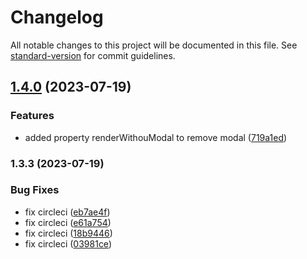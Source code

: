 # Changelog

All notable changes to this project will be documented in this file. See [standard-version](https://github.com/conventional-changelog/standard-version) for commit guidelines.

## [1.4.0](https://github.com/douglasjunior/react-native-recaptcha-that-works/compare/v1.3.3...v1.4.0) (2023-07-19)


### Features

* added property renderWithouModal to remove modal ([719a1ed](https://github.com/douglasjunior/react-native-recaptcha-that-works/commit/719a1ed40102a8d58db290dd3f31f5d4a2a2a3b5))

### 1.3.3 (2023-07-19)


### Bug Fixes

* fix circleci ([eb7ae4f](https://github.com/douglasjunior/react-native-recaptcha-that-works/commit/eb7ae4fc80475aced13d91f94ce01ad8338e0b50))
* fix circleci ([e61a754](https://github.com/douglasjunior/react-native-recaptcha-that-works/commit/e61a7548a4843367594ddc538a246c66adcfce81))
* fix circleci ([18b9446](https://github.com/douglasjunior/react-native-recaptcha-that-works/commit/18b9446ba7a36d63ddcfadd3d97eecad878992f4))
* fix circleci ([03981ce](https://github.com/douglasjunior/react-native-recaptcha-that-works/commit/03981ce61a66b4f749831f41d7112ed92027005a))
